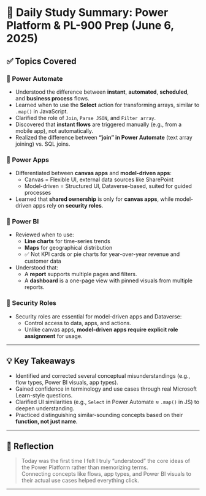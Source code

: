 # 📘 Daily Study Summary: Power Platform & PL-900 Prep (June 6, 2025)

## ✅ Topics Covered

### 🔹 Power Automate
- Understood the difference between **instant**, **automated**, **scheduled**, and **business process** flows.
- Learned when to use the **Select** action for transforming arrays, similar to `.map()` in JavaScript.
- Clarified the role of `Join`, `Parse JSON`, and `Filter array`.
- Discovered that **instant flows** are triggered manually (e.g., from a mobile app), not automatically.
- Realized the difference between **“join” in Power Automate** (text array joining) vs. SQL joins.

### 🔹 Power Apps
- Differentiated between **canvas apps** and **model-driven apps**:
  - Canvas = Flexible UI, external data sources like SharePoint
  - Model-driven = Structured UI, Dataverse-based, suited for guided processes
- Learned that **shared ownership** is only for **canvas apps**, while model-driven apps rely on **security roles**.

### 🔹 Power BI
- Reviewed when to use:
  - **Line charts** for time-series trends
  - **Maps** for geographical distribution
  - ✅ Not KPI cards or pie charts for year-over-year revenue and customer data
- Understood that:
  - A **report** supports multiple pages and filters.
  - A **dashboard** is a one-page view with pinned visuals from multiple reports.

### 🔹 Security Roles
- Security roles are essential for model-driven apps and Dataverse:
  - Control access to data, apps, and actions.
  - Unlike canvas apps, **model-driven apps require explicit role assignment** for usage.

---

## 💡 Key Takeaways

- Identified and corrected several conceptual misunderstandings (e.g., flow types, Power BI visuals, app types).
- Gained confidence in terminology and use cases through real Microsoft Learn-style questions.
- Clarified UI similarities (e.g., `Select` in Power Automate ≈ `.map()` in JS) to deepen understanding.
- Practiced distinguishing similar-sounding concepts based on their **function, not just name**.

---

## 🧠 Reflection

> Today was the first time I felt I truly “understood” the core ideas of the Power Platform rather than memorizing terms.  
> Connecting concepts like flows, app types, and Power BI visuals to their actual use cases helped everything click.

---

